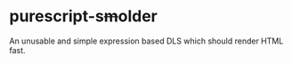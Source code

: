 # purescript-s~~m~~older

An unusable and simple expression based DLS which should render HTML fast.
